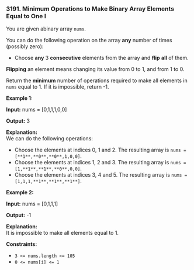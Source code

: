 ### 3191\. Minimum Operations to Make Binary Array Elements Equal to One I

You are given abinary array `nums`.

You can do the following operation on the array **any** number of times (possibly zero):

*   Choose **any** 3 **consecutive** elements from the array and **flip** **all** of them.

**Flipping** an element means changing its value from 0 to 1, and from 1 to 0.

Return the **minimum** number of operations required to make all elements in `nums` equal to 1. If it is impossible, return -1.

**Example 1:**

**Input:** nums = \[0,1,1,1,0,0\]

**Output:** 3

**Explanation:**  
We can do the following operations:

*   Choose the elements at indices 0, 1 and 2. The resulting array is `nums = [**1**,**0**,**0**,1,0,0]`.
*   Choose the elements at indices 1, 2 and 3. The resulting array is `nums = [1,**1**,**1**,**0**,0,0]`.
*   Choose the elements at indices 3, 4 and 5. The resulting array is `nums = [1,1,1,**1**,**1**,**1**]`.

**Example 2:**

**Input:** nums = \[0,1,1,1\]

**Output:** \-1

**Explanation:**  
It is impossible to make all elements equal to 1.

**Constraints:**

*   `3 <= nums.length <= 105`
*   `0 <= nums[i] <= 1`
